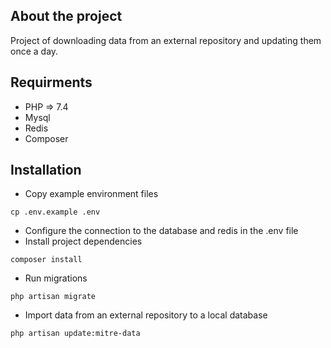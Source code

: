 ## About the project
Project of downloading data from an external repository and updating them once a day.

## Requirments
- PHP => 7.4
- Mysql
- Redis
- Composer

## Installation
- Copy example environment files
````shell script
cp .env.example .env
````
- Configure the connection to the database and redis in the .env file
- Install project dependencies
````shell script
composer install
````
- Run migrations
````shell script
php artisan migrate
````
- Import data from an external repository to a local database
````shell script
php artisan update:mitre-data
````
